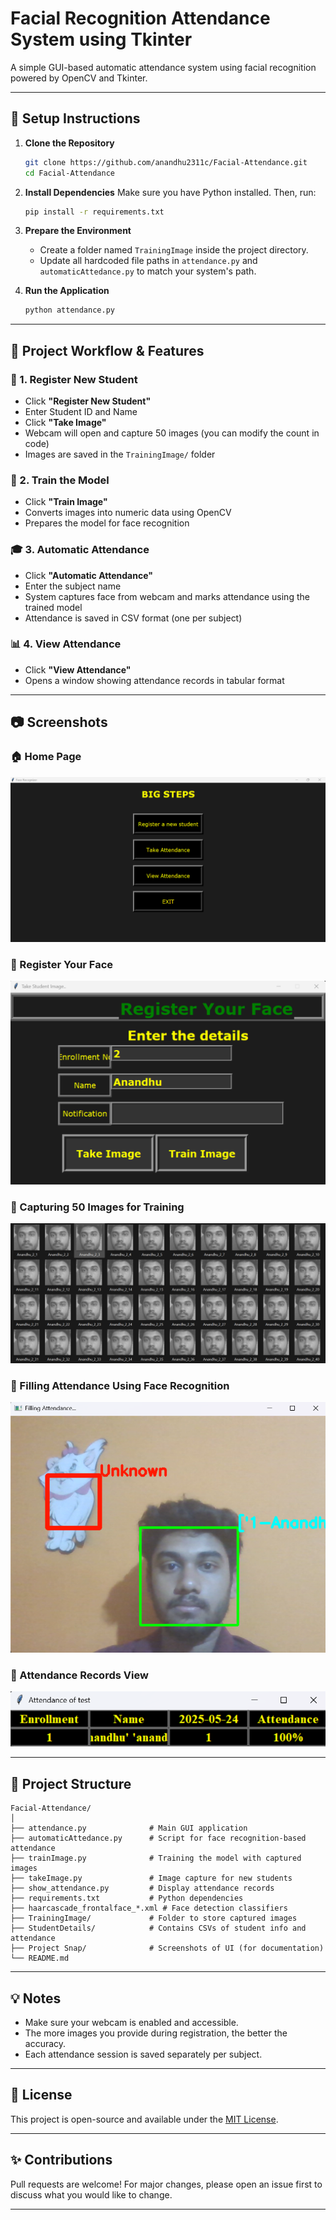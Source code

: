 
# Facial Recognition Attendance System using Tkinter

A simple GUI-based automatic attendance system using facial recognition powered by OpenCV and Tkinter.

---

## 🔧 Setup Instructions

1. **Clone the Repository**  
   ```bash
   git clone https://github.com/anandhu2311c/Facial-Attendance.git
   cd Facial-Attendance


2. **Install Dependencies**
   Make sure you have Python installed. Then, run:

   ```bash
   pip install -r requirements.txt
   ```

3. **Prepare the Environment**

   * Create a folder named `TrainingImage` inside the project directory.
   * Update all hardcoded file paths in `attendance.py` and `automaticAttedance.py` to match your system's path.

4. **Run the Application**

   ```bash
   python attendance.py
   ```

---

## 📌 Project Workflow & Features

### 👤 1. Register New Student

* Click **"Register New Student"**
* Enter Student ID and Name
* Click **"Take Image"**
* Webcam will open and capture 50 images (you can modify the count in code)
* Images are saved in the `TrainingImage/` folder

### 🧠 2. Train the Model

* Click **"Train Image"**
* Converts images into numeric data using OpenCV
* Prepares the model for face recognition

### 🎓 3. Automatic Attendance

* Click **"Automatic Attendance"**
* Enter the subject name
* System captures face from webcam and marks attendance using the trained model
* Attendance is saved in CSV format (one per subject)

### 📊 4. View Attendance

* Click **"View Attendance"**
* Opens a window showing attendance records in tabular format

---

## 📷 Screenshots

### 🏠 Home Page

![Home Page](https://github.com/anandhu2311c/Facial-Attendance/blob/177a91348a3c74ad07a1689232ce04f620e6589a/Project%20Snap/1.png)

### 📝 Register Your Face

![Register Face](https://github.com/anandhu2311c/Facial-Attendance/blob/177a91348a3c74ad07a1689232ce04f620e6589a/Project%20Snap/2.png)

### 📸 Capturing 50 Images for Training

![Training Images](https://github.com/anandhu2311c/Facial-Attendance/blob/177a91348a3c74ad07a1689232ce04f620e6589a/Project%20Snap/3.png)

### 🤖 Filling Attendance Using Face Recognition

![Filling Attendance](https://github.com/anandhu2311c/Facial-Attendance/blob/177a91348a3c74ad07a1689232ce04f620e6589a/Project%20Snap/4.png)

### 📄 Attendance Records View

![Attendance Records](https://github.com/anandhu2311c/Facial-Attendance/blob/177a91348a3c74ad07a1689232ce04f620e6589a/Project%20Snap/5.png)

---

## 📁 Project Structure

```
Facial-Attendance/
│
├── attendance.py              # Main GUI application
├── automaticAttedance.py      # Script for face recognition-based attendance
├── trainImage.py              # Training the model with captured images
├── takeImage.py               # Image capture for new students
├── show_attendance.py         # Display attendance records
├── requirements.txt           # Python dependencies
├── haarcascade_frontalface_*.xml # Face detection classifiers
├── TrainingImage/             # Folder to store captured images
├── StudentDetails/            # Contains CSVs of student info and attendance
├── Project Snap/              # Screenshots of UI (for documentation)
└── README.md
```

---

## 💡 Notes

* Make sure your webcam is enabled and accessible.
* The more images you provide during registration, the better the accuracy.
* Each attendance session is saved separately per subject.

---

## 📜 License

This project is open-source and available under the [MIT License](LICENSE).

---

## ✨ Contributions

Pull requests are welcome! For major changes, please open an issue first to discuss what you would like to change.

---

````


